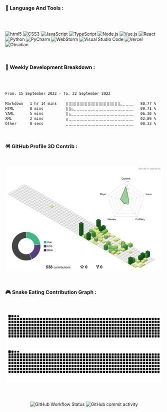 <!--
<br />

[![Typing SVG](https://readme-typing-svg.herokuapp.com?font=Fira+Code&size=40&pause=1000&color=000000&vCenter=true&width=435&height=70&lines=hello%2C+world;%E4%BD%A0%E5%A5%BD%EF%BC%8C%E4%B8%96%E7%95%8C;%E3%81%93%E3%82%93%E3%81%AB%E3%81%A1%E3%81%AF%E3%80%81%E4%B8%96%E7%95%8C;%EC%95%88%EB%85%95%2C+%EC%84%B8%EC%83%81.;%D0%97%D0%B4%D1%80%D0%B0%D0%B2%D1%81%D1%82%D0%B2%D1%83%D0%B9%2C+%D0%BC%D0%B8%D1%80;Bonjour%2C+le+monde.;Hallo%2C+Welt;Hola%2C+mundo.;%E0%B8%AA%E0%B8%A7%E0%B8%B1%E0%B8%AA%E0%B8%94%E0%B8%B5%E0%B9%82%E0%B8%A5%E0%B8%81;Ch%C3%A0o+th%E1%BA%BF+gi%E1%BB%9Bi.;%D9%85%D8%B1%D8%AD%D8%A8%D8%A7+%D8%A7%D9%84%D8%B9%D8%A7%D9%84%D9%85;%D8%B3%D9%84%D8%A7%D9%85+%D8%AF%D9%86%DB%8C%D8%A7;Salve%2C+mundo;Ol%C3%A1%2C+mundo;Merhaba%2C+d%C3%BCnya.;%CE%93%CE%B5%CE%B9%CE%B1+%CF%83%CE%BF%CF%85%2C+%CE%BA%CF%8C%CF%83%CE%BC%CE%B5.;%D7%A9%D7%9C%D7%95%D7%9D%2C+%D7%A2%D7%95%D7%9C%D7%9D.;Ciao%2C+mondo;Zdravo%2C+svete.;%D0%9F%D1%80%D0%B8%D0%B2%D1%96%D1%82%2C+%D1%81%D0%B2%D1%96%D1%82.)](https://git.io/typing-svg)

##

<br />
-->

### 🔖 Language And Tools :

<br />
<br />

<p>
  <img alt="html5" src="https://img.shields.io/badge/-HTML5-E34F26?style=flat-square&logo=html5&logoColor=white" />
  <img alt="CSS3" src="https://img.shields.io/badge/-CSS3-1572B6?style=flat-square&logo=CSS3&logoColor=white" />
  <img alt="JavaScript" src="https://img.shields.io/badge/-JavaScript-F7DF1E?style=flat-square&logo=JavaScript&logoColor=white" />
  <img alt="TypeScript" src="https://img.shields.io/badge/-TypeScript-007ACC?style=flat-square&logo=typescript&logoColor=white" />
  <img alt="Node.js" src="https://img.shields.io/badge/-Node.js-339933?style=flat-square&logo=Node.js&logoColor=white" />
  <img alt="Vue.js" src="https://img.shields.io/badge/-Vue.js-4FC08D?style=flat-square&logo=Vue.js&logoColor=white" />
  <img alt="React" src="https://img.shields.io/badge/-React-45b8d8?style=flat-square&logo=react&logoColor=white" />
  <img alt="Python" src="https://img.shields.io/badge/-Python-3776AB?style=flat-square&logo=Python&logoColor=white" />
  <img alt="PyCharm" src="https://img.shields.io/badge/-PyCharm-000000?style=flat-square&logo=PyCharm&logoColor=white" />
  <img alt="WebStorm" src="https://img.shields.io/badge/-WebStorm-000000?style=flat-square&logo=WebStorm&logoColor=white" />
  <img alt="Visual Studio Code" src="https://img.shields.io/badge/-Visual Studio Code-007ACC?style=flat-square&logo=Visual Studio Code&logoColor=white" />
  <img alt="Vercel" src="https://img.shields.io/badge/-Vercel-000000?style=flat-square&logo=Vercel&logoColor=white" />
  <img alt="Obsidian" src="https://img.shields.io/badge/-Obsidian-483699?style=flat-square&logo=Obsidian&logoColor=white" />
</p>

<br />

### 🌠 Weekly Development Breakdown :

<br />
<br />

<!--START_SECTION:waka-->

```text
From: 15 September 2022 - To: 22 September 2022

Markdown   1 hr 14 mins    ⣿⣿⣿⣿⣿⣿⣿⣿⣿⣿⣿⣿⣿⣿⣿⣿⣿⣿⣿⣿⣄⣀⣀⣀⣀   80.77 %
HTML       8 mins          ⣿⣿⣦⣀⣀⣀⣀⣀⣀⣀⣀⣀⣀⣀⣀⣀⣀⣀⣀⣀⣀⣀⣀⣀⣀   09.71 %
YAML       5 mins          ⣿⣦⣀⣀⣀⣀⣀⣀⣀⣀⣀⣀⣀⣀⣀⣀⣀⣀⣀⣀⣀⣀⣀⣀⣀   06.30 %
XML        2 mins          ⣶⣀⣀⣀⣀⣀⣀⣀⣀⣀⣀⣀⣀⣀⣀⣀⣀⣀⣀⣀⣀⣀⣀⣀⣀   02.89 %
Other      0 secs          ⣀⣀⣀⣀⣀⣀⣀⣀⣀⣀⣀⣀⣀⣀⣀⣀⣀⣀⣀⣀⣀⣀⣀⣀⣀   00.33 %
```

<!--END_SECTION:waka-->

<br />

### 🪅 GitHub Profile 3D Contrib :

<br />

![](./profile-3d-contrib/profile-green-animate.svg)

<br />

### 🎮 Snake Eating Contribution Graph :

<br />

![github contribution grid snake animation](https://raw.githubusercontent.com/turing-bot/turing-bot/output/github-contribution-grid-snake-dark.svg#gh-dark-mode-only)
![github contribution grid snake animation](https://raw.githubusercontent.com/turing-bot/turing-bot/output/github-contribution-grid-snake.svg#gh-light-mode-only)

<br />

##

<p align="center">
  <img alt="GitHub Workflow Status" src="https://img.shields.io/github/workflow/status/turing-bot/turing-bot/Waka%20Readme?label=Workflows">
  <img alt="GitHub commit activity" src="https://img.shields.io/github/commit-activity/m/turing-bot/turing-bot">
</p>
